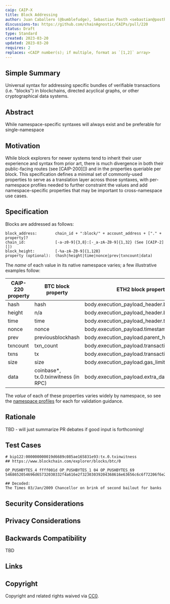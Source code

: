 ```yaml
---
caip: CAIP-X
title: Block Addressing
author: Juan Caballero (@bumblefudge), Sebastian Posth <sebastian@posth.com>, and Antonio Antonioni (@ntn-x2)
discussions-to: https://github.com/chainAgnostic/CAIPs/pull/220
status: Draft
type: Standard
created: 2023-03-20
updated: 2023-03-20
requires: 2
replaces: <CAIP number(s); if multiple, format as `[1,2]` array>
---
```


## Simple Summary
<!--"If you can't explain it simply, you don't understand it well enough." Provide a simplified and layman-accessible explanation of the CAIP.-->
Universal syntax for addressing specific bundles of verifiable transactions
(i.e. "blocks") in blockchains, directed acyclical graphs, or other
cryptographical data systems.

## Abstract
<!--A short (~200 word) description of the technical issue being addressed.-->
While namespace-specific syntaxes will always exist and be preferable for single-namespace 

## Motivation
<!--The motivation is critical for CAIP. It should clearly explain why the state of the art is inadequate to address the problem that the CAIP solves. CAIP submissions without sufficient motivation may be rejected outright.-->
While block explorers for newer systems tend to inherit their user experience
and syntax from prior art, there is much divergence in both their public-facing
routes (see [CAIP-200][]) and in the properties queriable per block. This
specification defines a minimal set of commonly-used properties to serve as a
translation layer across those syntaxes, with per-namespace profiles needed to
further constraint the values and add namespace-specific properties that may be
important to cross-namespace use cases.

## Specification
<!--The technical specification should describe the standard in detail. The specification should be detailed enough to allow competing, interoperable implementations. -->
Blocks are addressed as follows:

```
block_address:        chain_id + ":block/" + account_address + ["." + property]?
chain_id:             [-a-z0-9]{3,8}:[-_a-zA-Z0-9]{1,32} (See [CAIP-2][])
block_height:         [-%a-zA-Z0-9]{1,128}
property (optional):  (hash|height|time|nonce|prev|txncount|data)
```

The *name* of each value in its native namespace varies; a few illustrative
examples follow:

|CAIP-220 property|BTC block property|ETH2 block property|
|---|---|---|
|hash|hash|body.execution_payload_header.block_hash|
|height|n/a|body.execution_payload_header.block_number|
|time|time|body.execution_payload_header.timestamp|
|nonce|nonce|body.execution_payload.timestamp.prev_randao|
|prev|previousblockhash|body.execution_payload.parent_hash|
|txncount|txn_count|body.execution_payload.transactions.length*|
|txns|tx|body.execution_payload.transactions|
|size|size|body.execution_payload.gas_limit|
|data|coinbase*, tx.0.txinwitness (in RPC)|body.execution_payload.extra_data|

The *value* of each of these properties varies widely by namespace, so see the
[namespace profiles][namespaces] for each for validation guidance.

## Rationale
<!--The rationale fleshes out the specification by describing what motivated the design and why particular design decisions were made. It should describe alternate designs that were considered and related work, e.g. how the feature is supported in other languages. The rationale may also provide evidence of consensus within the community, and should discuss important objections or concerns raised during discussion.-->
TBD - will just summarize PR debates if good input is forthcoming!

## Test Cases
<!--Please add diverse test cases here if applicable. Any normative definition of an interface requires test cases to be implementable. -->

```
# bip122:000000000019d6689c085ae165831e93:tx.0.txinwitness
## https://www.blockchain.com/explorer/blocks/btc/0

OP_PUSHBYTES_4 ffff001d OP_PUSHBYTES_1 04 OP_PUSHBYTES_69 5468652054696d65732030332f4a616e2f32303039204368616e63656c6c6f72206f6e206272696e6b206f66207365636f6e64206261696c6f757420666f722062616e6b73

## Decoded:
The Times 03/Jan/2009 Chancellor on brink of second bailout for banks
```


## Security Considerations
<!--Please add an explicit list of intra-actor assumptions and known risk factors if applicable. Any normative definition of an interface requires these to be implementable; assumptions and risks should be at both individual interaction/use-case scale and systemically, should the interface specified gain ecosystem-namespace adoption. -->

## Privacy Considerations
<!--Please add an explicit list of intra-actor assumptions and known risk factors if applicable. Any normative definition of an interface requires these to be implementable; assumptions and risks should be at both individual interaction/use-case scale and systemically, should the interface specified gain ecosystem-namespace adoption. -->

## Backwards Compatibility
<!--All CAIPs that introduce backwards incompatibilities must include a section describing these incompatibilities and their severity. The CAIP must explain how the author proposes to deal with these incompatibilities. CAIP submissions without a sufficient backwards compatibility treatise may be rejected outright.-->
TBD

## Links
<!--Links to external resources that help understanding the CAIP better. This can e.g. be links to existing implementations.-->

[namespaces]: https://namespaces.chainagnostic.org/

## Copyright
Copyright and related rights waived via [CC0](../LICENSE).
